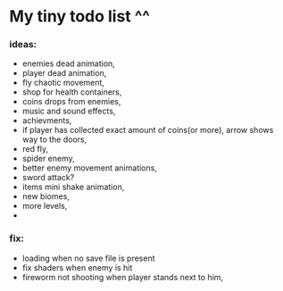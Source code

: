  # My tiny todo list ^^
 ### ideas:
 - enemies dead animation,
 - player dead animation,
 - fly chaotic movement,
 - shop for health containers,
 - coins drops from enemies,
 - music and sound effects,
 - achievments,
 - if player has collected exact amount of coins(or more), arrow shows way to the doors,
 - red fly,
 - spider enemy,
 - better enemy movement animations,
 - sword attack?
 - items mini shake animation,
 - new biomes,
 - more levels,
 - 
 

 ### fix:
 - loading when no save file is present
 - fix shaders when enemy is hit
 - fireworm not shooting when player stands next to him,
